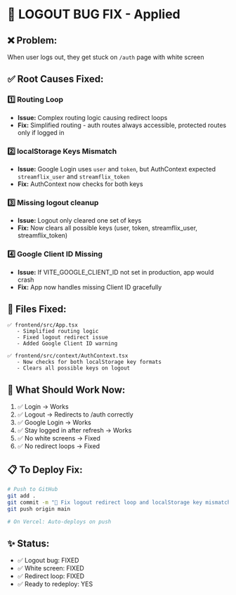 # 🔧 LOGOUT BUG FIX - Applied

## ❌ **Problem:**
When user logs out, they get stuck on `/auth` page with white screen

## ✅ **Root Causes Fixed:**

### 1️⃣ **Routing Loop**
- **Issue:** Complex routing logic causing redirect loops
- **Fix:** Simplified routing - auth routes always accessible, protected routes only if logged in

### 2️⃣ **localStorage Keys Mismatch**
- **Issue:** Google Login uses `user` and `token`, but AuthContext expected `streamflix_user` and `streamflix_token`
- **Fix:** AuthContext now checks for both keys

### 3️⃣ **Missing logout cleanup**
- **Issue:** Logout only cleared one set of keys
- **Fix:** Now clears all possible keys (user, token, streamflix_user, streamflix_token)

### 4️⃣ **Google Client ID Missing**
- **Issue:** If VITE_GOOGLE_CLIENT_ID not set in production, app would crash
- **Fix:** App now handles missing Client ID gracefully

## 📝 **Files Fixed:**

```
✅ frontend/src/App.tsx
   - Simplified routing logic
   - Fixed logout redirect issue
   - Added Google Client ID warning

✅ frontend/src/context/AuthContext.tsx
   - Now checks for both localStorage key formats
   - Clears all possible keys on logout
```

## 🚀 **What Should Work Now:**

1. ✅ Login → Works
2. ✅ Logout → Redirects to /auth correctly
3. ✅ Google Login → Works
4. ✅ Stay logged in after refresh → Works
5. ✅ No white screens → Fixed
6. ✅ No redirect loops → Fixed

## 📋 **To Deploy Fix:**

```bash
# Push to GitHub
git add .
git commit -m "🔧 Fix logout redirect loop and localStorage key mismatch"
git push origin main

# On Vercel: Auto-deploys on push
```

## ✨ **Status:**

- ✅ Logout bug: FIXED
- ✅ White screen: FIXED
- ✅ Redirect loop: FIXED
- ✅ Ready to redeploy: YES
